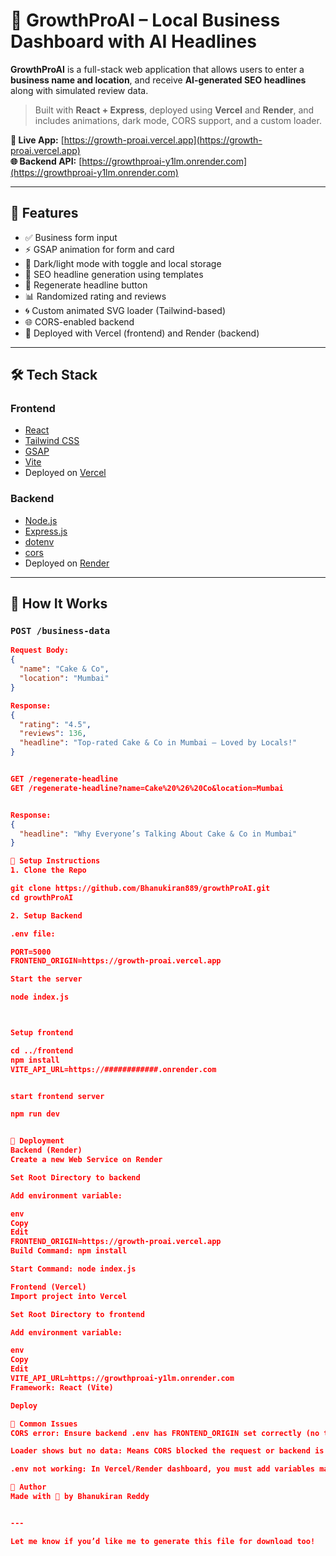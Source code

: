 # 🚀 GrowthProAI – Local Business Dashboard with AI Headlines

**GrowthProAI** is a full-stack web application that allows users to enter a **business name and location**, and receive **AI-generated SEO headlines** along with simulated review data.

> Built with **React + Express**, deployed using **Vercel** and **Render**, and includes animations, dark mode, CORS support, and a custom loader.

**🔗 Live App:** [https://growth-proai.vercel.app](https://growth-proai.vercel.app)  
**🌐 Backend API:** [https://growthproai-y1lm.onrender.com](https://growthproai-y1lm.onrender.com)

---

## 🌟 Features

- ✅ Business form input
- ⚡️ GSAP animation for form and card
- 🌙 Dark/light mode with toggle and local storage
- 💬 SEO headline generation using templates
- 🔁 Regenerate headline button
- 📊 Randomized rating and reviews
- 🌀 Custom animated SVG loader (Tailwind-based)
- 🌐 CORS-enabled backend
- 🚀 Deployed with Vercel (frontend) and Render (backend)

---

## 🛠 Tech Stack

### Frontend

- [React](https://reactjs.org/)
- [Tailwind CSS](https://tailwindcss.com/)
- [GSAP](https://greensock.com/gsap/)
- [Vite](https://vitejs.dev/)
- Deployed on [Vercel](https://vercel.com/)

### Backend

- [Node.js](https://nodejs.org/)
- [Express.js](https://expressjs.com/)
- [dotenv](https://www.npmjs.com/package/dotenv)
- [cors](https://www.npmjs.com/package/cors)
- Deployed on [Render](https://render.com/)

---



## 🧠 How It Works

### `POST /business-data`

```json
Request Body:
{
  "name": "Cake & Co",
  "location": "Mumbai"
}

Response:
{
  "rating": "4.5",
  "reviews": 136,
  "headline": "Top-rated Cake & Co in Mumbai – Loved by Locals!"
}


GET /regenerate-headline
GET /regenerate-headline?name=Cake%20%26%20Co&location=Mumbai


Response:
{
  "headline": "Why Everyone’s Talking About Cake & Co in Mumbai"
}

🔧 Setup Instructions
1. Clone the Repo

git clone https://github.com/Bhanukiran889/growthProAI.git
cd growthProAI

2. Setup Backend

.env file:

PORT=5000
FRONTEND_ORIGIN=https://growth-proai.vercel.app

Start the server

node index.js



Setup frontend

cd ../frontend
npm install
VITE_API_URL=https://############.onrender.com


start frontend server 

npm run dev


🚀 Deployment
Backend (Render)
Create a new Web Service on Render

Set Root Directory to backend

Add environment variable:

env
Copy
Edit
FRONTEND_ORIGIN=https://growth-proai.vercel.app
Build Command: npm install

Start Command: node index.js

Frontend (Vercel)
Import project into Vercel

Set Root Directory to frontend

Add environment variable:

env
Copy
Edit
VITE_API_URL=https://growthproai-y1lm.onrender.com
Framework: React (Vite)

Deploy

🐞 Common Issues
CORS error: Ensure backend .env has FRONTEND_ORIGIN set correctly (no trailing slash)

Loader shows but no data: Means CORS blocked the request or backend is down

.env not working: In Vercel/Render dashboard, you must add variables manually — they are not read from .env in build.

🙋 Author
Made with 💙 by Bhanukiran Reddy


---

Let me know if you’d like me to generate this file for download too!
